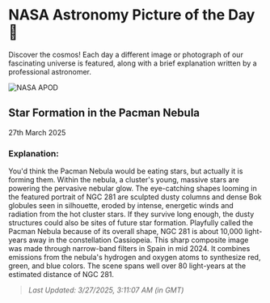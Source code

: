 
  # NASA Astronomy Picture of the Day 🌌

  Discover the cosmos! Each day a different image or photograph of our fascinating universe is featured, along with a brief explanation written by a professional astronomer.

![NASA APOD](https://apod.nasa.gov/apod/image/2503/Pacman_Montilla_1500.jpg)

## Star Formation in the Pacman Nebula

27th March 2025

### Explanation: 

You'd think the Pacman Nebula would be eating stars, but actually it is forming them. Within the nebula, a cluster's young, massive stars are powering the pervasive nebular glow. The eye-catching shapes looming in the featured portrait of NGC 281 are sculpted dusty columns and dense Bok globules seen in silhouette, eroded by intense, energetic winds and radiation from the hot cluster stars. If they survive long enough, the dusty structures could also be sites of future star formation. Playfully called the Pacman Nebula because of its overall shape, NGC 281 is about 10,000 light-years away in the constellation Cassiopeia. This sharp composite image was made through narrow-band filters in Spain in mid 2024. It combines emissions from the nebula's hydrogen and oxygen atoms to synthesize red, green, and blue colors. The scene spans well over 80 light-years at the estimated distance of NGC 281.

> _Last Updated: 3/27/2025, 3:11:07 AM (in GMT)_
